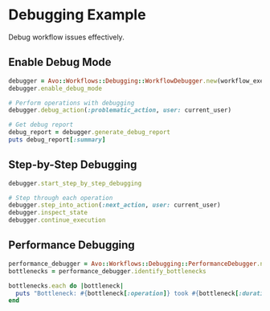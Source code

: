 # Debugging Example

Debug workflow issues effectively.

## Enable Debug Mode

```ruby
debugger = Avo::Workflows::Debugging::WorkflowDebugger.new(workflow_execution)
debugger.enable_debug_mode

# Perform operations with debugging
debugger.debug_action(:problematic_action, user: current_user)

# Get debug report
debug_report = debugger.generate_debug_report
puts debug_report[:summary]
```

## Step-by-Step Debugging

```ruby
debugger.start_step_by_step_debugging

# Step through each operation
debugger.step_into_action(:next_action, user: current_user)
debugger.inspect_state
debugger.continue_execution
```

## Performance Debugging

```ruby
performance_debugger = Avo::Workflows::Debugging::PerformanceDebugger.new(workflow_execution)
bottlenecks = performance_debugger.identify_bottlenecks

bottlenecks.each do |bottleneck|
  puts "Bottleneck: #{bottleneck[:operation]} took #{bottleneck[:duration]}ms"
end
```
